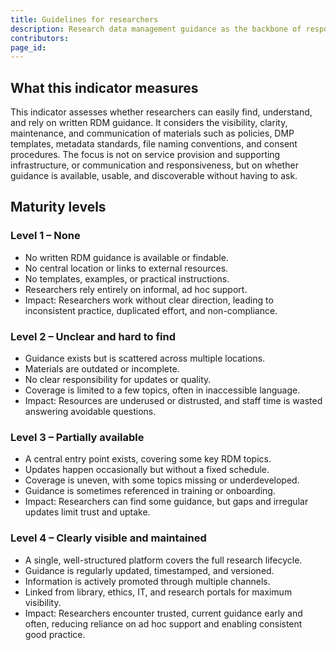 ```yaml
---
title: Guidelines for researchers
description: Research data management guidance as the backbone of responsible data practice
contributors: 
page_id: 
---
```

## What this indicator measures
This indicator assesses whether researchers can easily find, understand, and rely on written RDM guidance. It considers the visibility, clarity, maintenance, and communication of materials such as policies, DMP templates, metadata standards, file naming conventions, and consent procedures. The focus is not on service provision and supporting infrastructure, or communication and responsiveness, but on whether guidance is available, usable, and discoverable without having to ask.

## Maturity levels

### Level 1 – None
* No written RDM guidance is available or findable.
* No central location or links to external resources.
* No templates, examples, or practical instructions.
* Researchers rely entirely on informal, ad hoc support.
* Impact: Researchers work without clear direction, leading to inconsistent practice, duplicated effort, and non-compliance.

### Level 2 – Unclear and hard to find
* Guidance exists but is scattered across multiple locations.
* Materials are outdated or incomplete.
* No clear responsibility for updates or quality.
* Coverage is limited to a few topics, often in inaccessible language.
* Impact: Resources are underused or distrusted, and staff time is wasted answering avoidable questions.

### Level 3 – Partially available
* A central entry point exists, covering some key RDM topics.
* Updates happen occasionally but without a fixed schedule.
* Coverage is uneven, with some topics missing or underdeveloped.
* Guidance is sometimes referenced in training or onboarding.
* Impact: Researchers can find some guidance, but gaps and irregular updates limit trust and uptake.

### Level 4 – Clearly visible and maintained
* A single, well-structured platform covers the full research lifecycle.
* Guidance is regularly updated, timestamped, and versioned.
* Information is actively promoted through multiple channels.
* Linked from library, ethics, IT, and research portals for maximum visibility.
* Impact: Researchers encounter trusted, current guidance early and often, reducing reliance on ad hoc support and enabling consistent good practice.
